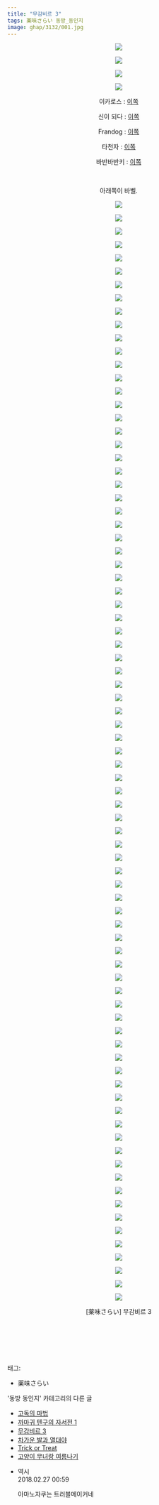 ```yaml
---
title: "무감비르 3"
tags: 薬味さらい 동방_동인지
image: ghap/3132/001.jpg
---
```

<div class="article">
<p style="text-align: center; clear: none; float: none;"><img src="{{ site.nasurl }}/ghap/3132/001.jpg"/></p>
<p style="text-align: center; clear: none; float: none;"><img src="{{ site.nasurl }}/ghap/3132/002.jpg"/></p>
<p style="text-align: center; clear: none; float: none;"><img src="{{ site.nasurl }}/ghap/3132/003.jpg"/></p>
<p style="text-align: center; clear: none; float: none;"><img src="{{ site.nasurl }}/ghap/3132/004.jpg"/></p>
<p style="text-align: center; clear: none; float: none;">이카로스 : <a class="tx-link" href="http://ghaptouhou.tistory.com/1059" target="_blank">이쪽</a></p>
<p style="text-align: center; clear: none; float: none;">신이 되다 : <a class="tx-link" href="http://ghaptouhou.tistory.com/128" target="_blank">이쪽</a></p>
<p style="text-align: center; clear: none; float: none;">Frandog : <a class="tx-link" href="http://ghaptouhou.tistory.com/763" target="_blank">이쪽</a></p>
<p style="text-align: center; clear: none; float: none;">타천자 : <a class="tx-link" href="http://ghaptouhou.tistory.com/825" target="_blank">이쪽</a></p>
<p style="text-align: center; clear: none; float: none;">바반바반키 : <a class="tx-link" href="http://ghaptouhou.tistory.com/1300" target="_blank">이쪽</a></p>
<p style="text-align: center; clear: none; float: none;"><br/></p>
<p style="text-align: center; clear: none; float: none;">아래쪽이 바벨.</p>
<p style="text-align: center; clear: none; float: none;"><img src="{{ site.nasurl }}/ghap/3132/005.jpg"/></p>
<p style="text-align: center; clear: none; float: none;"><img src="{{ site.nasurl }}/ghap/3132/006.jpg"/></p>
<p style="text-align: center; clear: none; float: none;"><img src="{{ site.nasurl }}/ghap/3132/007.jpg"/></p>
<p style="text-align: center; clear: none; float: none;"><img src="{{ site.nasurl }}/ghap/3132/008.jpg"/></p>
<p style="text-align: center; clear: none; float: none;"><img src="{{ site.nasurl }}/ghap/3132/009.jpg"/></p>
<p style="text-align: center; clear: none; float: none;"><img src="{{ site.nasurl }}/ghap/3132/010.jpg"/></p>
<p style="text-align: center; clear: none; float: none;"><img src="{{ site.nasurl }}/ghap/3132/011.jpg"/></p>
<p style="text-align: center; clear: none; float: none;"><img src="{{ site.nasurl }}/ghap/3132/012.jpg"/></p>
<p style="text-align: center; clear: none; float: none;"><img src="{{ site.nasurl }}/ghap/3132/013.jpg"/></p>
<p style="text-align: center; clear: none; float: none;"><img src="{{ site.nasurl }}/ghap/3132/014.jpg"/></p>
<p style="text-align: center; clear: none; float: none;"><img src="{{ site.nasurl }}/ghap/3132/015.jpg"/></p>
<p style="text-align: center; clear: none; float: none;"><img src="{{ site.nasurl }}/ghap/3132/016.jpg"/></p>
<p style="text-align: center; clear: none; float: none;"><img src="{{ site.nasurl }}/ghap/3132/017.jpg"/></p>
<p style="text-align: center; clear: none; float: none;"><img src="{{ site.nasurl }}/ghap/3132/018.jpg"/></p>
<p style="text-align: center; clear: none; float: none;"><img src="{{ site.nasurl }}/ghap/3132/019.jpg"/></p>
<p style="text-align: center; clear: none; float: none;"><img src="{{ site.nasurl }}/ghap/3132/020.jpg"/></p>
<p style="text-align: center; clear: none; float: none;"><img src="{{ site.nasurl }}/ghap/3132/021.jpg"/></p>
<p style="text-align: center; clear: none; float: none;"><img src="{{ site.nasurl }}/ghap/3132/022.jpg"/></p>
<p style="text-align: center; clear: none; float: none;"><img src="{{ site.nasurl }}/ghap/3132/023.jpg"/></p>
<p style="text-align: center; clear: none; float: none;"><img src="{{ site.nasurl }}/ghap/3132/024.jpg"/></p>
<p style="text-align: center; clear: none; float: none;"><img src="{{ site.nasurl }}/ghap/3132/025.jpg"/></p>
<p style="text-align: center; clear: none; float: none;"><img src="{{ site.nasurl }}/ghap/3132/026.jpg"/></p>
<p style="text-align: center; clear: none; float: none;"><img src="{{ site.nasurl }}/ghap/3132/027.jpg"/></p>
<p style="text-align: center; clear: none; float: none;"><img src="{{ site.nasurl }}/ghap/3132/028.jpg"/></p>
<p style="text-align: center; clear: none; float: none;"><img src="{{ site.nasurl }}/ghap/3132/029.jpg"/></p>
<p style="text-align: center; clear: none; float: none;"><img src="{{ site.nasurl }}/ghap/3132/030.jpg"/></p>
<p style="text-align: center; clear: none; float: none;"><img src="{{ site.nasurl }}/ghap/3132/031.jpg"/></p>
<p style="text-align: center; clear: none; float: none;"><img src="{{ site.nasurl }}/ghap/3132/032.jpg"/></p>
<p style="text-align: center; clear: none; float: none;"><img src="{{ site.nasurl }}/ghap/3132/033.jpg"/></p>
<p style="text-align: center; clear: none; float: none;"><img src="{{ site.nasurl }}/ghap/3132/034.jpg"/></p>
<p style="text-align: center; clear: none; float: none;"><img src="{{ site.nasurl }}/ghap/3132/035.jpg"/></p>
<p style="text-align: center; clear: none; float: none;"><img src="{{ site.nasurl }}/ghap/3132/036.jpg"/></p>
<p style="text-align: center; clear: none; float: none;"><img src="{{ site.nasurl }}/ghap/3132/037.jpg"/></p>
<p style="text-align: center; clear: none; float: none;"><img src="{{ site.nasurl }}/ghap/3132/038.jpg"/></p>
<p style="text-align: center; clear: none; float: none;"><img src="{{ site.nasurl }}/ghap/3132/039.jpg"/></p>
<p style="text-align: center; clear: none; float: none;"><img src="{{ site.nasurl }}/ghap/3132/040.jpg"/></p>
<p style="text-align: center; clear: none; float: none;"><img src="{{ site.nasurl }}/ghap/3132/041.jpg"/></p>
<p style="text-align: center; clear: none; float: none;"><img src="{{ site.nasurl }}/ghap/3132/042.jpg"/></p>
<p style="text-align: center; clear: none; float: none;"><img src="{{ site.nasurl }}/ghap/3132/043.jpg"/></p>
<p style="text-align: center; clear: none; float: none;"><img src="{{ site.nasurl }}/ghap/3132/044.jpg"/></p>
<p style="text-align: center; clear: none; float: none;"><img src="{{ site.nasurl }}/ghap/3132/045.jpg"/></p>
<p style="text-align: center; clear: none; float: none;"><img src="{{ site.nasurl }}/ghap/3132/046.jpg"/></p>
<p style="text-align: center; clear: none; float: none;"><img src="{{ site.nasurl }}/ghap/3132/047.jpg"/></p>
<p style="text-align: center; clear: none; float: none;"><img src="{{ site.nasurl }}/ghap/3132/048.jpg"/></p>
<p style="text-align: center; clear: none; float: none;"><img src="{{ site.nasurl }}/ghap/3132/049.jpg"/></p>
<p style="text-align: center; clear: none; float: none;"><img src="{{ site.nasurl }}/ghap/3132/050.jpg"/></p>
<p style="text-align: center; clear: none; float: none;"><img src="{{ site.nasurl }}/ghap/3132/051.jpg"/></p>
<p style="text-align: center; clear: none; float: none;"><img src="{{ site.nasurl }}/ghap/3132/052.jpg"/></p>
<p style="text-align: center; clear: none; float: none;"><img src="{{ site.nasurl }}/ghap/3132/053.jpg"/></p>
<p style="text-align: center; clear: none; float: none;"><img src="{{ site.nasurl }}/ghap/3132/054.jpg"/></p>
<p style="text-align: center; clear: none; float: none;"><img src="{{ site.nasurl }}/ghap/3132/055.jpg"/></p>
<p style="text-align: center; clear: none; float: none;"><img src="{{ site.nasurl }}/ghap/3132/056.jpg"/></p>
<p style="text-align: center; clear: none; float: none;"><img src="{{ site.nasurl }}/ghap/3132/057.jpg"/></p>
<p style="text-align: center; clear: none; float: none;"><img src="{{ site.nasurl }}/ghap/3132/058.jpg"/></p>
<p style="text-align: center; clear: none; float: none;"><img src="{{ site.nasurl }}/ghap/3132/059.jpg"/></p>
<p style="text-align: center; clear: none; float: none;"><img src="{{ site.nasurl }}/ghap/3132/060.jpg"/></p>
<p style="text-align: center; clear: none; float: none;"><img src="{{ site.nasurl }}/ghap/3132/061.jpg"/></p>
<p style="text-align: center; clear: none; float: none;"><img src="{{ site.nasurl }}/ghap/3132/062.jpg"/></p>
<p style="text-align: center; clear: none; float: none;"><img src="{{ site.nasurl }}/ghap/3132/063.jpg"/></p>
<p style="text-align: center; clear: none; float: none;"><img src="{{ site.nasurl }}/ghap/3132/064.jpg"/></p>
<p style="text-align: center; clear: none; float: none;"><img src="{{ site.nasurl }}/ghap/3132/065.jpg"/></p>
<p style="text-align: center; clear: none; float: none;"><img src="{{ site.nasurl }}/ghap/3132/066.jpg"/></p>
<p style="text-align: center; clear: none; float: none;"><img src="{{ site.nasurl }}/ghap/3132/067.jpg"/></p>
<p style="text-align: center; clear: none; float: none;"><img src="{{ site.nasurl }}/ghap/3132/068.jpg"/></p>
<p style="text-align: center; clear: none; float: none;"><img src="{{ site.nasurl }}/ghap/3132/069.jpg"/></p>
<p style="text-align: center; clear: none; float: none;"><img src="{{ site.nasurl }}/ghap/3132/070.jpg"/></p>
<p style="text-align: center; clear: none; float: none;"><img src="{{ site.nasurl }}/ghap/3132/071.jpg"/></p>
<p style="text-align: center; clear: none; float: none;"><img src="{{ site.nasurl }}/ghap/3132/072.jpg"/></p>
<p style="text-align: center; clear: none; float: none;"><img src="{{ site.nasurl }}/ghap/3132/073.jpg"/></p>
<p style="text-align: center; clear: none; float: none;"><img src="{{ site.nasurl }}/ghap/3132/074.jpg"/></p>
<p style="text-align: center; clear: none; float: none;"><img src="{{ site.nasurl }}/ghap/3132/075.jpg"/></p>
<p style="text-align: center; clear: none; float: none;"><img src="{{ site.nasurl }}/ghap/3132/076.jpg"/></p>
<p style="text-align: center; clear: none; float: none;"><img src="{{ site.nasurl }}/ghap/3132/077.jpg"/></p>
<p style="text-align: center; clear: none; float: none;"><img src="{{ site.nasurl }}/ghap/3132/078.jpg"/></p>
<p style="text-align: center; clear: none; float: none;"><img src="{{ site.nasurl }}/ghap/3132/079.jpg"/></p>
<p style="text-align: center; clear: none; float: none;"><img src="{{ site.nasurl }}/ghap/3132/080.jpg"/></p>
<p style="text-align: center; clear: none; float: none;"><img src="{{ site.nasurl }}/ghap/3132/081.jpg"/></p>
<p style="text-align: center; clear: none; float: none;"><img src="{{ site.nasurl }}/ghap/3132/082.jpg"/></p>
<p style="text-align: center; clear: none; float: none;"><img src="{{ site.nasurl }}/ghap/3132/083.jpg"/></p>
<p style="text-align: center; clear: none; float: none;"><img src="{{ site.nasurl }}/ghap/3132/084.jpg"/></p>
<p style="text-align: center; clear: none; float: none;"><img src="{{ site.nasurl }}/ghap/3132/085.jpg"/></p>
<p style="text-align: center; clear: none; float: none;"><img src="{{ site.nasurl }}/ghap/3132/086.jpg"/></p>
<p style="text-align: center; clear: none; float: none;"><img src="{{ site.nasurl }}/ghap/3132/087.jpg"/></p>
<p style="text-align: center; clear: none; float: none;">[薬味さらい] 무감비르 3</p>
<p style="text-align: center; clear: none; float: none;"><br/></p>
<p style="text-align: center; clear: none; float: none;"><br/></p>
<p><br/></p>
</div><div class="tagTrail">
<p>태그: </p>
<ul>
<li>薬味さらい</li>
</ul>
</div><div class="another">
<p>'동방 동인지' 카테고리의 다른 글</p>
<ul>
<li><a href="/2017-02-03-ghap_3134">고독의 마법</a></li>
<li><a href="/2017-02-03-ghap_3133">까마귀 텐구의 자서전 1</a></li>
<li><a href="/2017-02-03-ghap_3132">무감비르 3</a></li>
<li><a href="/2017-02-03-ghap_3131">차가운 발과 열대야</a></li>
<li><a href="/2017-02-03-ghap_3130">Trick or Treat</a></li>
<li><a href="/2017-02-03-ghap_3129">고양이 무녀랑 여름나기</a></li>
</ul>
</div><div class="cb_module cb_fluid">
<div class="cb_wrt cb_profile">
<div class="comment">
<ul>
<li class="cb_thumb_off" id="comment15207654">
<div class="cb_comment_area">
<div class="cb_info_area">
<div class="cb_section">
<span class="cb_nick_name">역시</span>
</div>
<div class="cb_section">
<span class="cb_date">2018.02.27 00:59 </span>
</div>
</div>
<div class="cb_dsc_comment">
<p class="cb_dsc">
											아마노자쿠는 트러블메이커네
										</p>
</div>
</div></li>
</ul>
</div>
</div><!-- commentList close -->
</div>